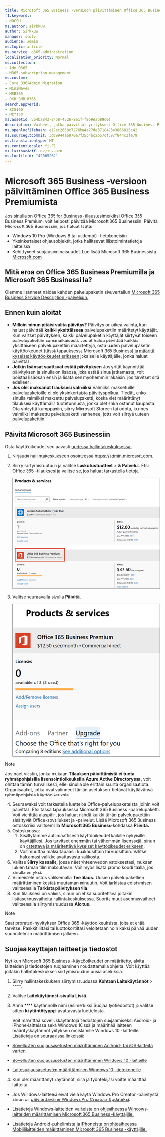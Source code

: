 ```yaml
---
title: Microsoft 365 Business -versioon päivittäminen Office 365 Business Premiumista
f1.keywords:
- NOCSH
ms.author: sirkkuw
author: Sirkkuw
manager: scotv
audience: Admin
ms.topic: article
ms.service: o365-administration
localization_priority: Normal
ms.collection:
- Adm_O365
- M365-subscription-management
ms.custom:
- Core_O365Admin_Migration
- MiniMaven
- MSB365
- OKR_SMB_M365
search.appverid:
- BCS160
- MET150
ms.assetid: 5b4ba843-24b8-4526-8e1f-f9b9eab89d06
description: Vaiheet, jotka päivittät yrityksesi Office 365 Business Premiumista Microsoft 365 Business -versioon.
ms.openlocfilehash: e17ac2658c7276ba4a77de371847343866815c42
ms.sourcegitcommit: 3dd9944a6070a7f35c4bc2b57df397f844c3fe79
ms.translationtype: MT
ms.contentlocale: fi-FI
ms.lasthandoff: 02/15/2020
ms.locfileid: "42065267"
---
```

# <a name="upgrade-to-microsoft-365-business-from-office-365-business-premium"></a>Microsoft 365 Business -versioon päivittäminen Office 365 Business Premiumista

Jos sinulla on [Office 365 for Business -tilaus,](https://products.office.com/compare-all-microsoft-office-products-4-column?activetab=tab:primaryr2)esimerkiksi Office 365 Business Premium, voit helposti päivittää Microsoft 365 Businessiin. Päivitä Microsoft 365 Businessiin, jos haluat lisätä: 
- Windows 10 Pro (Windows 8 tai uudempi) -tietokoneisiin
- Yksinkertaiset ohjausobjektit, jotka hallitsevat liiketoimintatietoja laitteissa
- Kehittyneet suojausominaisuudet.
Lue lisää Microsoft 365 Businessista [Microsoft.com](https://www.microsoft.com/microsoft-365/business)

## <a name="whats-the-difference-between-office-365-business-premium-and-microsoft-365-business"></a>Mitä eroa on Office 365 Business Premiumilla ja Microsoft 365 Businessilla?
Olemme lisänneet näiden kahden palvelupaketin sivuvertailun [Microsoft 365 Business Service Description -palveluun.](https://docs.microsoft.com/office365/servicedescriptions/microsoft-365-service-descriptions/microsoft-365-business-service-description) 

## <a name="before-you-get-started"></a>Ennen kuin aloitat

- **Milloin minun pitäisi valita päivitys?** Päivitys on oikea valinta, kun haluat päivittää **kaikki yksittäiseen** palvelupakettiin määritetyt käyttäjät. Kun valitset päivityksen, kaikki palvelupaketin käyttäjät siirtyvät toiseen palvelupakettiin samanaikaisesti. Jos et halua päivittää kaikkia yksittäiseen palvelupakettiin määritettyjä, osta uuden palvelupaketin käyttöoikeudet (tässä tapauksessa Microsoft 365 Business) ja [määritä kyseiset käyttöoikeudet erikseen](https://docs.microsoft.com/office365/admin/manage/assign-licenses-to-users) jokaiselle käyttäjälle, jonka haluat päivittää. 
- **Jotkin lisäosat saattavat estää päivityksen** Jos yrität käynnistää päivityksen ja sinulla on lisäosa, joka estää sinua jatkamasta, voit poistaa lisäosan ensin ja lisätä sen myöhemmin takaisin, jos tarvitset sitä edelleen. 
- **Jos olet maksanut tilauksesi valmiiksi** Valmiiksi maksetuille palvelupaketoille ei ole yksinkertaista päivityspolkua. Tiedät, onko sinulla valmiiksi maksettu palvelupaketti, koska olet määrittänyt tilauksesi käyttämällä tuotetunnusta, jonka olet ehkä ostanut kaupasta. Ota yhteyttä kumppaniin, siirry Microsoft Storeen tai odota, kunnes valmiiksi maksettu palvelupaketti vanhenee, jotta voit siirtyä uuteen palvelupakettiin.

## <a name="upgrade-to-microsoft-365-business"></a>Päivitä Microsoft 365 Businessiin
Osta käyttöoikeudet seuraavasti [uudessa hallintakeskuksessa:](https://docs.microsoft.com/office365/admin/microsoft-365-admin-center-preview)
1. Kirjaudu hallintakeskukseen osoitteessa <a href="https://go.microsoft.com/fwlink/p/?linkid=837890" target="_blank">https://admin.microsoft.com</a>.
2. Siirry siirtymisruutuun ja valitse **Laskutustuotteet** \> **& Palvelut**. Etsi Office 365 -tilauksesi ja valitse se, jos haluat tarkastella tietoja. 

    ![Näyttökuva näyttää, miten voit etsiä ja valita tilauksesi hallintakeskuksessa.](../media/FindYourSubscription.png)

3. Valitse seuraavalla sivulla **Päivitä**. 

      ![Näyttökuva näyttää, missä valitse Päivitä hallintakeskuksessa.](../media/SelectUpgrade.png)

  > [!NOTE]
  > Jos näet viestin, jonka mukaan **Tilauksen päivittämistä ei tueta ryhmäpohjaisilla lisensointioikeuksilla Azure Active Directoryssa,** voit ohittaa tämän turvallisesti, ellei sinulla ole erittäin suurta organisaatiota. Organisaatiot, jotka ovat valinneet tämän asetuksen, tietävät käyttävänsä ryhmäpohjaisia käyttöoikeuksia.

4. Seuraavaksi voit tarkastella luetteloa Office-palvelupaketeista, joihin voit päivittää. Etsi tässä tapauksessa Microsoft 365 Business -palvelupaketti. Voit vierittää alaspäin, jos haluat nähdä kaikki tähän palvelupakettiin sisältyvät Office-sovellukset ja -palvelut. Lisää Microsoft 365 Business ostoskoriisi valitsemalla **Microsoft 365 Business**-kohdassa **Päivitä.**
5. Ostoskorissa:
    1. Sisällytämme automaattisesti käyttöoikeudet kaikille nykyisille käyttäjillesi. Jos tarvitset enemmän tai vähemmän lisenssejä, sinun on [ostettava ja määritettävä kyseiset käyttöoikeudet erikseen](https://docs.microsoft.com/office365/admin/manage/assign-licenses-to-users).  
    2. Voit muuttaa maksutapaasi: kuukausittain tai vuosittain. Valitse haluamasi valikko avattavasta valikosta.
6. Valitse **Siirry kassalle,** jossa näet yhteenvedon ostoksestasi, mukaan lukien tämän tilin maksutavan. Voit myös lisätä promo koodi täällä, jos sinulla on yksi.
7. Viimeistele ostos valitsemalla **Tee tilaus.**
Uusien palvelupakettien määrittäminen kestää muutaman minuutin. Voit tarkistaa edistymisen valitsemalla **Tarkista päivityksen tila**. 
1. Kun tilauksesi on valmis, sinun on ehkä suoritettava joitakin lisäasennusvaiheita hallintakeskuksessa. Suorita muut asennusvaiheet valitsemalla siirtymisruudussa **Aloitus.**

> [!NOTE]
> Saat prorated-hyvityksen Office 365 -käyttöoikeuksista, joita et enää tarvitse. Pankkitililtäsi tai luottokortiltasi veloitetaan noin kaksi päivää uuden suunnitelman määrittämisen jälkeen.
  
## <a name="protect-user-devices-and-files"></a>Suojaa käyttäjän laitteet ja tiedostot

Nyt kun Microsoft 365 Business -käyttöoikeudet on määritetty, aloita laitteiden ja tiedostojen suojaaminen noudattamalla ohjeita. Voit käyttää joitakin hallintakeskuksen siirtymisruudun uusia asetuksia.
  
1. Siirry hallintakeskuksen siirtymisruudussa **Kohtaan Laitekäytännöt** \> ****.
    
2. Valitse **Laitekäytännöt-sivulla** **Lisää**.
    
3. Anna **** käytännölle nimi (esimerkiksi Suojaa työtiedostot) ja valitse sitten **käytäntötyyppi** avattavasta luettelosta. 
    
    Voit määrittää sovelluskäytäntöjä tiedostojen suojaamiseksi Android- ja iPhone-laitteissa sekä Windows 10:ssä ja määrittää laitteen määrityskäytännöt yrityksen omistamille Windows 10 -laitteille. Lisätietoja on seuraavissa linkeissä:
    
  - [Sovellusten suojausasetusten määrittäminen Android- tai iOS-laitteita varten](app-protection-settings-for-android-and-ios.md)
    
  - [Sovellusten suojausasetusten määrittäminen Windows 10 -laitteille](protection-settings-for-windows-10-devices.md)
    
  - [Laitesuojausasetusten määrittäminen Windows 10 -tietokoneille](protection-settings-for-windows-10-pcs.md)
    
  
4. Kun olet määrittänyt käytännöt, sinä ja työntekijäsi voitte määrittää laitteita:
    
  - Jos Windows-laitteesi eivät vielä käytä Windows Pro Creator -päivitystä, sinun on [päivitettävä ne Windows Pro Creators Updateksi](upgrade-to-windows-pro-creators-update.md).
    
  - Lisätietoja Windows-laitteiden vaiheista [on ohjeaiheessa Windows-laitteiden määrittäminen Microsoft 365 Business -käyttäjille.](set-up-windows-devices.md) 
    
  - Lisätietoja Android-puhelimista ja [iPhoneista on ohjeaiheessa Mobiililaitteiden määrittäminen Microsoft 365 Business -käyttäjille.](set-up-mobile-devices.md) 

